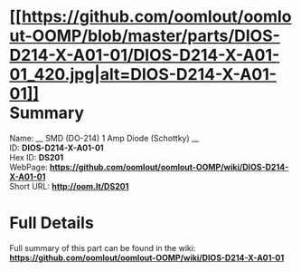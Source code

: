
[[https://github.com/oomlout/oomlout-OOMP/blob/master/parts/DIOS-D214-X-A01-01/DIOS-D214-X-A01-01_420.jpg|alt=DIOS-D214-X-A01-01]]     
Summary
=================
  
Name: __ SMD (DO-214) 1 Amp Diode (Schottky) __    
ID: __DIOS-D214-X-A01-01__   
Hex ID: __DS201__   
WebPage: __https://github.com/oomlout/oomlout-OOMP/wiki/DIOS-D214-X-A01-01__   
Short URL: __http://oom.lt/DS201__   

Full Details
==========================
Full summary of this part can be found in the wiki:   
__https://github.com/oomlout/oomlout-OOMP/wiki/DIOS-D214-X-A01-01__    

